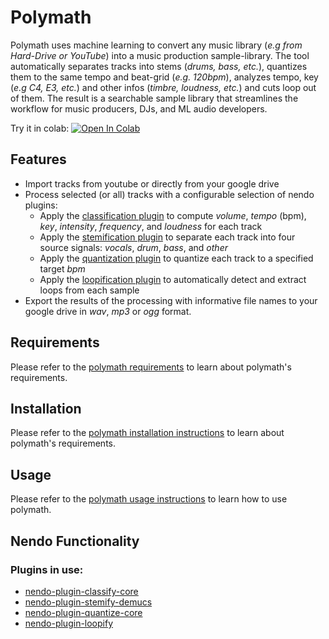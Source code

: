 # Polymath

Polymath uses machine learning to convert any music library (*e.g from Hard-Drive or YouTube*) into a music production sample-library. The tool automatically separates tracks into stems (_drums, bass, etc._), quantizes them to the same tempo and beat-grid (*e.g. 120bpm*), analyzes tempo, key (_e.g C4, E3, etc._) and other infos (*timbre, loudness, etc.*) and cuts loop out of them. The result is a searchable sample library that streamlines the workflow for music producers, DJs, and ML audio developers.

Try it in colab:
<a target="_blank" href="https://colab.research.google.com/drive/1TjRVFdh1BPdQ_5_PL5EsfS278-EUYt90?usp=sharing">
<img src="https://colab.research.google.com/assets/colab-badge.svg" alt="Open In Colab"/>
</a>

## Features

- Import tracks from youtube or directly from your google drive
- Process selected (or all) tracks with a configurable selection of nendo plugins:
    - Apply the [classification plugin](https://github.com/okio-ai/nendo-plugin-classify-core) to compute _volume_, _tempo_ (bpm), _key_, _intensity_, _frequency_, and _loudness_ for each track
    - Apply the [stemification plugin](https://github.com/okio-ai/nendo-plugin-stemify-demucs) to separate each track into four source signals: _vocals_, _drum_, _bass_, and _other_
    - Apply the [quantization plugin](https://github.com/okio-ai/nendo-plugin-quantize-core) to quantize each track to a specified target _bpm_
    - Apply the [loopification plugin](https://github.com/okio-ai/nendo-plugin-loopify) to automatically detect and extract loops from each sample
- Export the results of the processing with informative file names to your google drive in _wav_, _mp3_ or _ogg_ format.

## Requirements

Please refer to the [polymath requirements](https://github.com/samim23/polymath#requirements) to learn about polymath's requirements.

## Installation

Please refer to the [polymath installation instructions](https://github.com/samim23/polymath#installation) to learn about polymath's requirements.

## Usage

Please refer to the [polymath usage instructions](https://github.com/samim23/polymath#run-polymath) to learn how to use polymath.

## Nendo Functionality

### Plugins in use:

- [nendo-plugin-classify-core](https://github.com/okio-ai/nendo_plugin_classify_core)
- [nendo-plugin-stemify-demucs](https://github.com/okio-ai/nendo_plugin_stemify_demucs)
- [nendo-plugin-quantize-core](https://github.com/okio-ai/nendo_plugin_quantize_core)
- [nendo-plugin-loopify](https://github.com/okio-ai/nendo_plugin_loopify)

